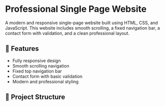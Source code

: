 

# Professional Single Page Website

A modern and responsive single-page website built using HTML, CSS, and JavaScript. This website includes smooth scrolling, a fixed navigation bar, a contact form with validation, and a clean professional layout.

## 🚀 Features
- Fully responsive design
- Smooth scrolling navigation
- Fixed top navigation bar
- Contact form with basic validation
- Modern and professional styling

## 📂 Project Structure
